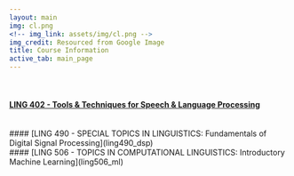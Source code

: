 ```yaml
---
layout: main
img: cl.png
<!-- img_link: assets/img/cl.png -->
img_credit: Resourced from Google Image
title: Course Information
active_tab: main_page 
---
```


<!-- # Computational Linguistics courses currently under offer -->
<br/>

#### [LING 402 - Tools & Techniques for Speech & Language Processing](ling402)
<br/>
#### [LING 490 - SPECIAL TOPICS IN LINGUISTICS: Fundamentals of Digital Signal Processing](ling490_dsp)
<br/>
#### [LING 506 - TOPICS IN COMPUTATIONAL LINGUISTICS: Introductory Machine Learning](ling506_ml)



